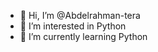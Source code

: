 - 👋 Hi, I’m @Abdelrahman-tera
- 👀 I’m interested in Python
- 🌱 I’m currently learning Python

<!---
Abdelrahman-tera/Abdelrahman-tera is a ✨ special ✨ repository because its `README.md` (this file) appears on your GitHub profile.
You can click the Preview link to take a look at your changes.
--->
